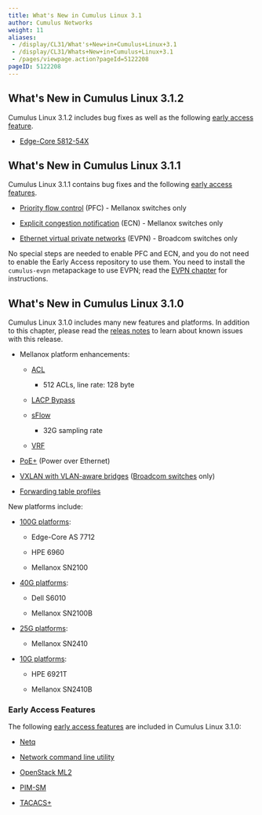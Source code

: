 ```yaml
---
title: What's New in Cumulus Linux 3.1
author: Cumulus Networks
weight: 11
aliases:
 - /display/CL31/What's+New+in+Cumulus+Linux+3.1
 - /display/CL31/Whats+New+in+Cumulus+Linux+3.1
 - /pages/viewpage.action?pageId=5122208
pageID: 5122208
---
```

## What's New in Cumulus Linux 3.1.2</span>

Cumulus Linux 3.1.2 includes bug fixes as well as the following [early
access
feature](https://support.cumulusnetworks.com/hc/en-us/articles/202933878).

  - [Edge-Core 5812-54X](http://cumulusnetworks.com/HCL)

## What's New in Cumulus Linux 3.1.1</span>

Cumulus Linux 3.1.1 contains bug fixes and the following [early access
features](https://support.cumulusnetworks.com/hc/en-us/articles/202933878).

  - [Priority flow control](/version/cumulus-linux-31/Configuring-and-Managing-Network-Interfaces/Buffer-and-Queue-Management/#span-id-src-5122108-bufferandqueuemanagement-pfc-class-confluence-anchor-link-span-configuring-priority-flow-control-span)
    (PFC) - Mellanox switches only

  - [Explicit congestion notification](/version/cumulus-linux-31/Configuring-and-Managing-Network-Interfaces/Buffer-and-Queue-Management/#span-idsrc-5122108-bufferandqueuemanagement-ecn-classconfluence-anchor-linkspanconfiguring-explicit-congestion-notificationspan)
    (ECN) - Mellanox switches only

  - [Ethernet virtual private networks](/version/cumulus-linux-31/Layer-1-and-Layer-2-Features/Network-Virtualization/Ethernet-Virtual-Private-Network-EVPN)
    (EVPN) - Broadcom switches only

No special steps are needed to enable PFC and ECN, and you do not need
to enable the Early Access repository to use them. You need to install
the `cumulus-evpn` metapackage to use EVPN; read the [EVPN chapter](/version/cumulus-linux-31/Layer-1-and-Layer-2-Features/Network-Virtualization/Ethernet-Virtual-Private-Network-EVPN)
for instructions.

## What's New in Cumulus Linux 3.1.0</span>

Cumulus Linux 3.1.0 includes many new features and platforms. In
addition to this chapter, please read the [releas notes](https://support.cumulusnetworks.com/hc/en-us/articles/224473608)
to learn about known issues with this release.

  - Mellanox platform enhancements:
    
      - [ACL](/version/cumulus-linux-31/System-Management/Netfilter-ACLs/)
        - 512 ACLs, line rate: 128 byte
    
      - [LACP Bypass](/version/cumulus-linux-31/Layer-1-and-Layer-2-Features/LACP-Bypass)
    
      - [sFlow](/version/cumulus-linux-31/Monitoring-and-Troubleshooting/Network-Troubleshooting/Monitoring-System-Statistics-and-Network-Traffic-with-sFlow)
        - 32G sampling rate
    
      - [VRF](/version/cumulus-linux-31/Layer-3-Features/Virtual-Routing-and-Forwarding-VRF)

  - [PoE+](/version/cumulus-linux-31/System-Management/Power-over-Ethernet-PoE)
    (Power over Ethernet)

  - [VXLAN with VLAN-aware bridges](/version/cumulus-linux-31/Layer-1-and-Layer-2-Features/Ethernet-Bridging-VLANs/VLAN-aware-Bridge-Mode-for-Large-scale-Layer-2-Environments/)
    ([Broadcom switches](https://cumulusnetworks.com/hcl) only)

  - [Forwarding table profiles](/version/cumulus-linux-31/Layer-3-Features/Routing/#span-id-src-5122117-routing-uft-class-confluence-anchor-link-span-forwarding-table-profiles-span)

New platforms include:

  - [100G platforms](https://cumulusnetworks.com/hcl):
    
      - Edge-Core AS 7712
    
      - HPE 6960
    
      - Mellanox SN2100

  - [40G platforms](https://cumulusnetworks.com/hcl):
    
      - Dell S6010
    
      - Mellanox SN2100B

  - [25G platforms](https://cumulusnetworks.com/hcl):
    
      - Mellanox SN2410

  - [10G platforms](https://cumulusnetworks.com/hcl):
    
      - HPE 6921T
    
      - Mellanox SN2410B

### Early Access Features</span>

The following [early access
features](https://support.cumulusnetworks.com/hc/en-us/articles/202933878)
are included in Cumulus Linux 3.1.0:

  - [Netq](/version/cumulus-linux-31/Monitoring-and-Troubleshooting/Network-Troubleshooting/Using-netq-to-Troubleshoot-the-Network)

  - [Network command line
    utility](/version/cumulus-linux-31/Configuring-and-Managing-Network-Interfaces/Network-Command-Line-Utility)

  - [OpenStack
    ML2](/version/cumulus-linux-31/Network-Solutions/OpenStack-Neutron-ML2-and-Cumulus-Linux)

  - [PIM-SM](/version/cumulus-linux-31/Layer-3-Features/Protocol-Independent-Multicast-PIM)

  - [TACACS+](/version/cumulus-linux-31/System-Management/Authentication-Authorization-and-Accounting/TACACS+)

